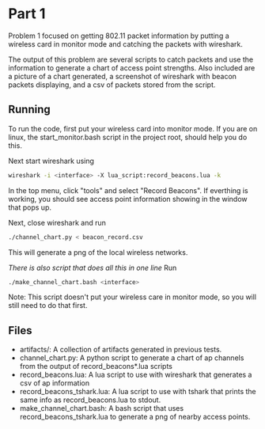 # Part 1
Problem 1 focused on getting 802.11 packet information by putting a wireless
card in monitor mode and catching the packets with wireshark.

The output of this problem are several scripts to catch packets and use the
information to generate a chart of access point strengths.  Also included
are a picture of a chart generated, a screenshot of wireshark with beacon
packets displaying, and a csv of packets stored from the script.

## Running
To run the code, first put your wireless card into monitor mode.  If you are
on linux, the start_monitor.bash script in the project root, should help you
do this.

Next start wireshark using
```bash
wireshark -i <interface> -X lua_script:record_beacons.lua -k
```
In the top menu, click "tools" and select "Record Beacons".  If everthing
is working, you should see access point information showing in the window
that pops up.

Next, close wireshark and run
```bash
./channel_chart.py < beacon_record.csv
```

This will generate a png of the local wireless networks.

*There is also script that does all this in one line*
Run
```bash
./make_channel_chart.bash <interface>
```
Note: This script doesn't put your wireless care in monitor mode, so you
will still need to do that first.

## Files
- artifacts/: A collection of artifacts generated in previous tests.
- channel_chart.py: A python script to generate a chart of ap channels from
the output of record_beacons*.lua scripts
- record_beacons.lua: A lua script to use with wireshark that generates a csv
of ap information
- record_beacons_tshark.lua: A lua script to use with tshark that prints the
same info as record_beacons.lua to stdout.
- make_channel_chart.bash: A bash script that uses record_beacons_tshark.lua
to generate a png of nearby access points.
